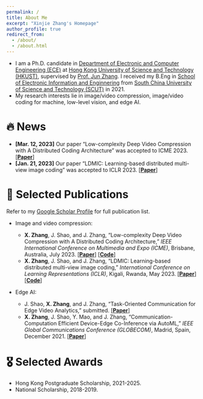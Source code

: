 ```yaml
---
permalink: /
title: About Me
excerpt: "Xinjie Zhang's Homepage"
author_profile: true
redirect_from: 
  - /about/
  - /about.html
---
```


- I am a Ph.D. candidate in [Department of Electronic and Computer Engineering (ECE)](https://ece.hkust.edu.hk/) at [Hong Kong University of Science and Technology (HKUST)](https://hkust.edu.hk/), supervised by [Prof. Jun Zhang](https://eejzhang.people.ust.hk/). I received my B.Eng in [School of Electronic Information and Enginnering](http://www2.scut.edu.cn/ee/main.htm) from [South China University of Science and Technology (SCUT)](https://www.scut.edu.cn/new/) in 2021.
- My research interests lie in image/video compression, image/video coding for machine, low-level vision, and edge AI.

# 🔥 News

- **[Mar. 12, 2023]** Our paper “Low-complexity Deep Video Compression with A Distributed Coding Architecture” was accepted to ICME 2023. [[**Paper**]](https://arxiv.org/abs/2303.11599)
- **[Jan. 21, 2023]** Our paper “LDMIC: Learning-based distributed multi-view image coding” was accepted to ICLR 2023. [[**Paper**]](https://openreview.net/forum?id=ILQVw4cA5F9)

# 📝 Selected Publications

Refer to my [Google Scholar Profile](https://scholar.google.com/citations?hl=zh-CN&user=U_gSl6wAAAAJ) for full publication list.

- Image and video compression:
  - **X. Zhang**, J. Shao, and J. Zhang, “Low-complexity Deep Video Compression with A Distributed Coding Architecture,” *IEEE International Conference on Multimedia and Expo (ICME)*, Brisbane, Australia, July 2023. [[**Paper**]](https://arxiv.org/abs/2303.11599) [[**Code**]](https://github.com/Xinjie-Q/Distributed-DVC) 
  - **X. Zhang**, J. Shao, and J. Zhang, “LDMIC: Learning-based distributed multi-view image coding,” *International Conference on Learning Representations (ICLR)*, Kigali, Rwanda, May 2023. [[**Paper**]](https://openreview.net/forum?id=ILQVw4cA5F9) [[**Code**]](https://github.com/Xinjie-Q/LDMIC)

- Edge AI:
  - J. Shao, **X. Zhang**, and J. Zhang, “Task-Oriented Communication for Edge Video Analytics,” submitted. [[**Paper**]](https://arxiv.org/abs/2211.14049)
  - **X. Zhang**, J. Shao, Y. Mao, and J. Zhang, “Communication-Computation Efficient Device-Edge Co-Inference via AutoML,” *IEEE Global Communications Conference (GLOBECOM)*, Madrid, Spain, December 2021. [[**Paper**]](https://arxiv.org/abs/2108.13009) 

# 🎖 Selected Awards

- Hong Kong Postgraduate Scholarship, 2021-2025.
- National Scholarship, 2018-2019.


